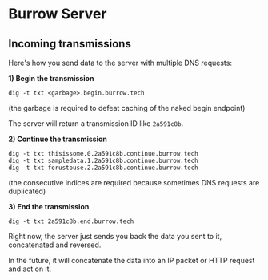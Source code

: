 # Burrow Server

## Incoming transmissions
Here's how you send data to the server with multiple DNS requests:

**1) Begin the transmission**
```
dig -t txt <garbage>.begin.burrow.tech
```
(the garbage is required to defeat caching of the naked begin endpoint)

The server will return a transmission ID like `2a591c8b`.

**2) Continue the transmission**
```
dig -t txt thisissome.0.2a591c8b.continue.burrow.tech
dig -t txt sampledata.1.2a591c8b.continue.burrow.tech
dig -t txt forustouse.2.2a591c8b.continue.burrow.tech
```
(the consecutive indices are required because sometimes DNS requests are duplicated)

**3) End the transmission**
```
dig -t txt 2a591c8b.end.burrow.tech
```
Right now, the server just sends you back the data you sent to it, concatenated and reversed.

In the future, it will concatenate the data into an IP packet or HTTP request and act on it.
